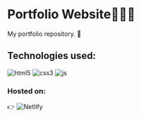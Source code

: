 # Portfolio Website👨🏾‍💻

My portfolio repository. 🚀

## Technologies used:

<img
  src="https://img.shields.io/badge/HTML5-%23F24E1E.svg?style=for-the-badge&logo=html5&logoColor=white"
  alt="html5"
/>
<img
  src="https://img.shields.io/badge/CSS3-%231572B6.svg?style=for-the-badge&logo=css3&logoColor=white"
  alt="css3"
/>
<img
  src="https://img.shields.io/badge/JavaScript-%23323330.svg?style=for-the-badge&logo=javascript&logoColor=%23F7DF1E"
  alt="js"
/>

### Hosted on:

👉 <img
      src="https://img.shields.io/badge/Netlify-00C7B7?style=for-the-badge&logo=netlify&logoColor=white"
      alt="Netlify"
    />
